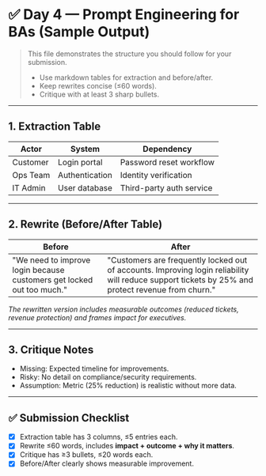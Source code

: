 # ✅ Day 4 — Prompt Engineering for BAs (Sample Output)

> This file demonstrates the structure you should follow for your submission.  
> - Use markdown tables for extraction and before/after.  
> - Keep rewrites concise (≤60 words).  
> - Critique with at least 3 sharp bullets.  

---

## 1. Extraction Table

| Actor     | System         | Dependency               |
|-----------|----------------|--------------------------|
| Customer  | Login portal   | Password reset workflow  |
| Ops Team  | Authentication | Identity verification    |
| IT Admin  | User database  | Third-party auth service |

---

## 2. Rewrite (Before/After Table)

| Before | After |
|--------|-------|
| "We need to improve login because customers get locked out too much." | "Customers are frequently locked out of accounts. Improving login reliability will reduce support tickets by 25% and protect revenue from churn." |

*The rewritten version includes measurable outcomes (reduced tickets, revenue protection) and frames impact for executives.*  

---

## 3. Critique Notes

- Missing: Expected timeline for improvements.  
- Risky: No detail on compliance/security requirements.  
- Assumption: Metric (25% reduction) is realistic without more data.  

---

## ✅ Submission Checklist
- [x] Extraction table has 3 columns, ≤5 entries each.  
- [x] Rewrite ≤60 words, includes **impact + outcome + why it matters**.  
- [x] Critique has ≥3 bullets, ≤20 words each.  
- [x] Before/After clearly shows measurable improvement.  
